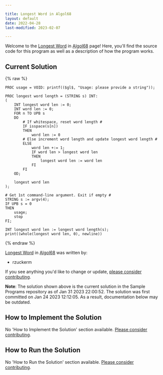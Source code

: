 ```yaml
---

title: Longest Word in Algol68
layout: default
date: 2022-04-28
last-modified: 2023-02-07

---
```


Welcome to the [Longest Word](https://sampleprograms.io/projects/longest-word) in [Algol68](https://sampleprograms.io/languages/algol68) page! Here, you'll find the source code for this program as well as a description of how the program works.

## Current Solution

{% raw %}

```algol68
PROC usage = VOID: printf(($gl$, "Usage: please provide a string"));

PROC longest word length = (STRING s) INT:
(
    INT longest word len := 0;
    INT word len := 0;
    FOR n TO UPB s
    DO
        # If whitespace, reset word length #
        IF isspace(s[n])
        THEN
            word len := 0
        # Else increment word length and update longest word length #
        ELSE
            word len +:= 1;
            IF word len > longest word len
            THEN
                longest word len := word len
            FI
        FI
    OD;

    longest word len
);

# Get 1st command-line argument. Exit if empty #
STRING s := argv(4);
IF UPB s = 0
THEN
    usage;
    stop
FI;

INT longest word len := longest word length(s);
print((whole(longest word len, 0), newline))
```

{% endraw %}

[Longest Word](https://sampleprograms.io/projects/longest-word) in [Algol68](https://sampleprograms.io/languages/algol68) was written by:

- rzuckerm

If you see anything you'd like to change or update, [please consider contributing](https://github.com/TheRenegadeCoder/sample-programs).

**Note**: The solution shown above is the current solution in the Sample Programs repository as of Jan 31 2023 22:00:52. The solution was first committed on Jan 24 2023 12:12:05. As a result, documentation below may be outdated.

## How to Implement the Solution

No 'How to Implement the Solution' section available. [Please consider contributing](https://github.com/TheRenegadeCoder/sample-programs-website).

## How to Run the Solution

No 'How to Run the Solution' section available. [Please consider contributing](https://github.com/TheRenegadeCoder/sample-programs-website).